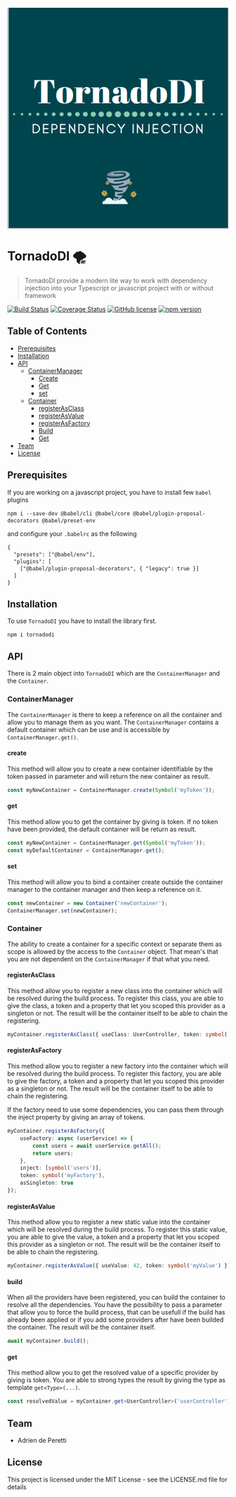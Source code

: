 <p align="center">
  <img atl="TornadoDI" src="https://raw.githubusercontent.com/adrien2p/tornadodi/master/docs/assets/tornadoDI.png"/>
</p>

# TornadoDI :tornado:

> TornadoDI provide a modern lite way to work with dependency injection into your Typescript or javascript project with or without 
framework

[![Build Status](https://travis-ci.org/adrien2p/tornadodi.svg?branch=master)](https://travis-ci.org/adrien2p/tornadodi)
[![Coverage Status](https://coveralls.io/repos/github/adrien2p/tornadodi/badge.svg?branch=master)](https://coveralls.io/github/adrien2p/tornadodi?branch=master)
[![GitHub license](https://img.shields.io/github/license/adrien2p/tornadodi.svg)](https://github.com/adrien2p/tornadodi/blob/master/LICENSE)
[![npm version](https://badge.fury.io/js/tornadodi.svg)](https://badge.fury.io/js/tornadodi)

## Table of Contents 

- [Prerequisites](#prerequisites)
- [Installation](#installation)
- [API](#api)
  - [ContainerManager](#containermanager)
    - [Create](#create)
    - [Get](#get)
    - [set](#set)
  - [Container](#container)
    - [registerAsClass](#registerAsClass)
    - [registerAsValue](#registerAsValue)
    - [registerAsFactory](#registerAsFactory)
    - [Build](#build)
    - [Get](#get)
- [Team](#team)
- [License](#license)

## Prerequisites

If you are working on a javascript project, you have to install few `babel` plugins

```text
npm i --save-dev @babel/cli @babel/core @babel/plugin-proposal-decorators @babel/preset-env
```

and configure your `.babelrc` as the following

```text
{
  "presets": ["@babel/env"],
  "plugins": [
    ["@babel/plugin-proposal-decorators", { "legacy": true }]
  ]
}
```

## Installation

To use `TornadoDI` you have to install the library first.

```text
npm i tornadodi
```

## API

There is 2 main object into `TornadoDI` which are the `ContainerManager` and the `Container`.

### ContainerManager

The `ContainerManager` is there to keep a reference on all the container and allow you to manage them as you want.
The `ContainerManager` contains a default container which can be use and is accessible by `ContainerManager.get()`.

#### create

This method will allow you to create a new container identifiable by the token passed in parameter
and will return the new container as result.

```typescript
const myNewContainer = ContainerManager.create(Symbol('myToken'));
```

#### get

This method allow you to get the container by giving is token. If no token have been provided, the default container
will be return as result.

```typescript
const myNewContainer = ContainerManager.get(Symbol('myToken'));
const myDefaultContainer = ContainerManager.get();
```

#### set

This method will allow you to bind a container create outside the container manager to the container manager
and then keep a reference on it.

```typescript
const newContainer = new Container('newContainer');
ContainerManager.set(newContainer);
```


### Container

The ability to create a container for a specific context or separate them as scope is allowed by the access
to the `Container` object. That mean's that you are not dependent on the `ContainerManager` if that what you need.

#### registerAsClass

This method allow you to register a new class into the container which will be resolved during the build process.
To register this class, you are able to give the class, a token and a property that let you scoped this provider as a singleton
or not. The result will be the container itself to be able to chain the registering.

```typescript
myContainer.registerAsClass({ useClass: UserController, token: symbol('userController'), asSingleton: true });
```

#### registerAsFactory

This method allow you to register a new factory into the container which will be resolved during the build process.
To register this factory, you are able to give the factory, a token and a property that let you scoped this provider as a singleton
or not. The result will be the container itself to be able to chain the registering.

If the factory need to use some dependencies, you can pass them through the inject property by giving an array of tokens.

```typescript
myContainer.registerAsFactory({ 
    useFactory: async (userService) => {
        const users = await userService.getAll();
        return users;
    }, 
    inject: [symbol('users')], 
    token: symbol('myFactory'), 
    asSingleton: true 
});
```

#### registerAsValue

This method allow you to register a new static value into the container which will be resolved during the build process.
To register this static value, you are able to give the value, a token and a property that let you scoped this provider as a singleton
or not. The result will be the container itself to be able to chain the registering.

```typescript
myContainer.registerAsValue({ useValue: 42, token: symbol('myValue') });
```

#### build

When all the providers have been registered, you can build the container to resolve all the dependencies.
You have the possibility to pass a parameter that allow you to force the build process, that can be usefull
if the build has already been applied or if you add some providers after have been builded the container.
The result will be the container itself.

```typescript
await myContainer.build();
```

#### get

This method allow you to get the resolved value of a specific provider by giving is token. You are
able to strong types the result by giving the type as template `get<Type>(...)`.

```typescript
const resolvedValue = myContainer.get<UserController>('userController');
```

## Team
- Adrien de Peretti

## License
This project is licensed under the MIT License - see the LICENSE.md file for details